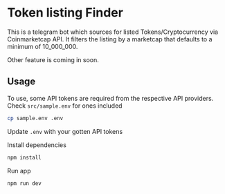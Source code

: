 # Token listing Finder

This is a telegram bot which sources for listed Tokens/Cryptocurrency via Coinmarketcap API. It filters the listing by a marketcap that defaults to a minimum of 10_000_000.

Other feature is coming in soon.

## Usage

To use, some API tokens are required from the respective API providers. Check `src/sample.env`
for ones included

```bash
cp sample.env .env
```
Update `.env` with your gotten API tokens


Install dependencies
```javascript
npm install
```

Run app
```javascript
npm run dev
```
